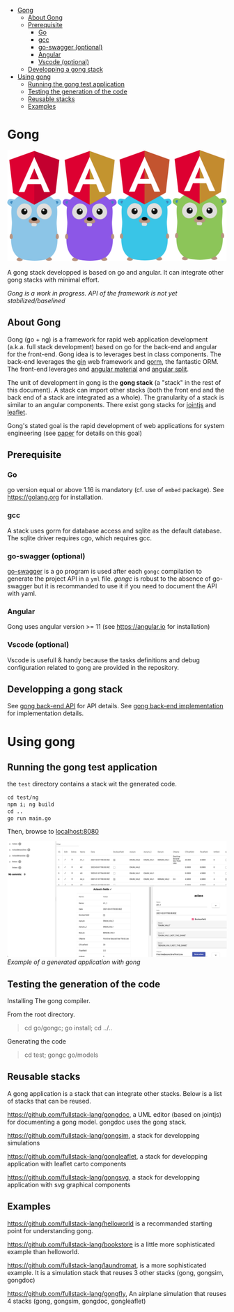 - [Gong](#gong)
  - [About Gong](#about-gong)
  - [Prerequisite](#prerequisite)
    - [Go](#go)
    - [gcc](#gcc)
    - [go-swagger (optional)](#go-swagger-optional)
    - [Angular](#angular)
    - [Vscode (optional)](#vscode-optional)
  - [Developping a gong stack](#developping-a-gong-stack)
- [Using gong](#using-gong)
  - [Running the gong test application](#running-the-gong-test-application)
  - [Testing the generation of the code](#testing-the-generation-of-the-code)
  - [Reusable stacks](#reusable-stacks)
  - [Examples](#examples)

# Gong

![gong logo](docs/images/gong%20logo.svg)

A gong stack developped is based on go and angular. It can integrate other gong stacks with minimal effort.

*Gong is a work in progress. API of the framework is not yet stabilized/baselined*

## About Gong

Gong (go + ng) is a framework for rapid web application development (a.k.a. full stack development) based on go for the back-end and angular for the front-end. Gong idea is to leverages best in class components. The back-end leverages the [gin](https://github.com/gin-gonic/gin) web framework and [gorm](https://gorm.io/index.html), the fantastic ORM. The front-end leverages and [angular material](https://material.angular.io/) and [angular split](https://github.com/angular-split/angular-split).

The unit of development in gong is the **gong stack** (a "stack" in the rest of this document). A stack can import other stacks (both the front end and the back end of a stack are integrated as a whole). The granularity of a stack is similar to an angular components. There exist gong stacks for [jointjs](https://www.jointjs.com/) and [leaflet](https://leafletjs.com/).

Gong's stated goal is the rapid development of web applications for system engineering (see [paper](https://www.researchgate.net/publication/354237095_GONG_an_open_source_MBSE_toolset/references#fullTextFileContent) for details on this goal)

## Prerequisite

### Go

go version equal or above 1.16 is mandatory (cf. use of `embed` package). See https://golang.org for installation.

### gcc

A stack uses gorm for database access and sqlite as the default database. The sqlite driver requires cgo, which requires gcc.

### go-swagger (optional)

[go-swagger](https://github.com/go-swagger/go-swagger) is a go program is used after each `gongc` compilation to generate the project API in a `yml` file. *gongc* is robust to the absence of go-swagger but it is recommanded to use it if you need to document the API with yaml.

### Angular

Gong uses angular version >= 11 (see https://angular.io for installation)

### Vscode (optional)

Vscode is usefull & handy because the tasks definitions and debug configuration related to gong are provided in the repository.

## Developping a gong stack

See [gong back-end API](./docs/gong-go-api.md) for API details.
See [gong back-end implementation](./docs/gong-go-impl.md) for implementation details.

# Using gong

## Running the gong test application

the `test` directory contains a stack wit the generated code.

```
cd test/ng
npm i; ng build
cd ..
go run main.go
```

Then, browse to [localhost:8080](http://localhost:8080)

![test web application](docs/images/test.png)
*Example of a generated application with gong*

## Testing the generation of the code

Installing The gong compiler.

From the root directory.

> cd go/gongc; go install; cd ../..

Generating the code

> cd test; gongc go/models

## Reusable stacks

A gong application is a stack that can integrate other stacks. Below is a list of stacks that can be reused. 

https://github.com/fullstack-lang/gongdoc, a UML editor (based on jointjs) for documenting a gong model. gongdoc uses the gong stack.

https://github.com/fullstack-lang/gongsim, a stack for developping simulations

https://github.com/fullstack-lang/gongleaflet, a stack for developping application with leaflet carto components

https://github.com/fullstack-lang/gongsvg, a stack for developping application with svg graphical components

## Examples

https://github.com/fullstack-lang/helloworld is a recommanded starting point for understanding gong.

https://github.com/fullstack-lang/bookstore is a little more sophisticated example than helloworld.

https://github.com/fullstack-lang/laundromat, is a more sophisticated example. It is a simulation stack that reuses 3 other stacks (gong, gongsim, gongdoc)

https://github.com/fullstack-lang/gongfly, An airplane simulation that reuses 4 stacks (gong, gongsim, gongdoc, gongleaflet)
